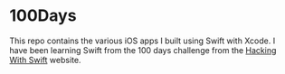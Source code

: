 # 100Days

This repo contains the various iOS apps I built using Swift with Xcode. I have been learning Swift from the 100 days challenge from the [Hacking With Swift](https://www.hackingwithswift.com/100) website.
